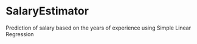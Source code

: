 # SalaryEstimator
Prediction of salary based on the years of experience using Simple Linear Regression
